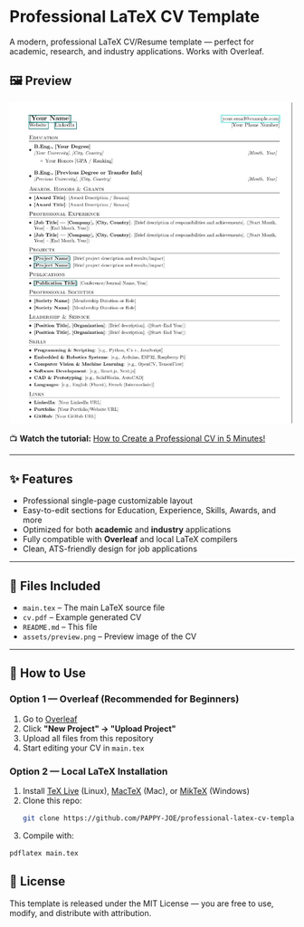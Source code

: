 # Professional LaTeX CV Template  
A modern, professional LaTeX CV/Resume template — perfect for academic, research, and industry applications. Works with Overleaf.

## 🖼 Preview
<p>
  <img src="Preview.jpg" alt="Preview" width="500" />
</p>

📺 **Watch the tutorial:** [How to Create a Professional CV in 5 Minutes!](https://youtu.be/ivFiIMXyOwc)  

---

## ✨ Features  
- Professional single-page customizable layout  
- Easy-to-edit sections for Education, Experience, Skills, Awards, and more  
- Optimized for both **academic** and **industry** applications  
- Fully compatible with **Overleaf** and local LaTeX compilers  
- Clean, ATS-friendly design for job applications  

---

## 📂 Files Included  
- `main.tex` – The main LaTeX source file  
- `cv.pdf` – Example generated CV  
- `README.md` – This file  
- `assets/preview.png` – Preview image of the CV  

---

## 🚀 How to Use  

### **Option 1 — Overleaf (Recommended for Beginners)**  
1. Go to [Overleaf](https://www.overleaf.com/)  
2. Click **"New Project" → "Upload Project"**  
3. Upload all files from this repository  
4. Start editing your CV in `main.tex`  

### **Option 2 — Local LaTeX Installation**  
1. Install [TeX Live](https://tug.org/texlive/) (Linux), [MacTeX](https://tug.org/mactex/) (Mac), or [MikTeX](https://miktex.org/) (Windows)  
2. Clone this repo:  
   ```bash
   git clone https://github.com/PAPPY-JOE/professional-latex-cv-template.git
   ```
3. Compile with:
  ```bash
  pdflatex main.tex
  ```

## 📜 License
This template is released under the MIT License — you are free to use, modify, and distribute with attribution.
